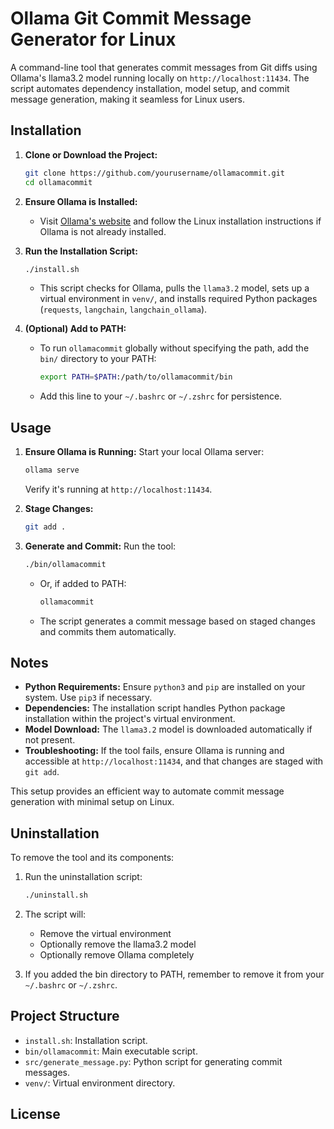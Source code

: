 # Ollama Git Commit Message Generator for Linux

A command-line tool that generates commit messages from Git diffs using Ollama's llama3.2 model running locally on `http://localhost:11434`. The script automates dependency installation, model setup, and commit message generation, making it seamless for Linux users.

## Installation

1. **Clone or Download the Project:**
   ```bash
   git clone https://github.com/yourusername/ollamacommit.git
   cd ollamacommit
   ```

2. **Ensure Ollama is Installed:**
   - Visit [Ollama's website](https://ollama.com) and follow the Linux installation instructions if Ollama is not already installed.

3. **Run the Installation Script:**
   ```bash
   ./install.sh
   ```
   - This script checks for Ollama, pulls the `llama3.2` model, sets up a virtual environment in `venv/`, and installs required Python packages (`requests`, `langchain`, `langchain_ollama`).

4. **(Optional) Add to PATH:**
   - To run `ollamacommit` globally without specifying the path, add the `bin/` directory to your PATH:
     ```bash
     export PATH=$PATH:/path/to/ollamacommit/bin
     ```
   - Add this line to your `~/.bashrc` or `~/.zshrc` for persistence.

## Usage

1. **Ensure Ollama is Running:**
   Start your local Ollama server:
   ```bash
   ollama serve
   ```
   Verify it's running at `http://localhost:11434`.

2. **Stage Changes:**
   ```bash
   git add .
   ```

3. **Generate and Commit:**
   Run the tool:
   ```bash
   ./bin/ollamacommit
   ```
   - Or, if added to PATH:
     ```bash
     ollamacommit
     ```
   - The script generates a commit message based on staged changes and commits them automatically.

## Notes

- **Python Requirements:** Ensure `python3` and `pip` are installed on your system. Use `pip3` if necessary.
- **Dependencies:** The installation script handles Python package installation within the project's virtual environment.
- **Model Download:** The `llama3.2` model is downloaded automatically if not present.
- **Troubleshooting:** If the tool fails, ensure Ollama is running and accessible at `http://localhost:11434`, and that changes are staged with `git add`.

This setup provides an efficient way to automate commit message generation with minimal setup on Linux.

## Uninstallation

To remove the tool and its components:

1. Run the uninstallation script:
   ```bash
   ./uninstall.sh
   ```

2. The script will:
   - Remove the virtual environment
   - Optionally remove the llama3.2 model
   - Optionally remove Ollama completely

3. If you added the bin directory to PATH, remember to remove it from your `~/.bashrc` or `~/.zshrc`.

## Project Structure

- `install.sh`: Installation script.
- `bin/ollamacommit`: Main executable script.
- `src/generate_message.py`: Python script for generating commit messages.
- `venv/`: Virtual environment directory.

## License

